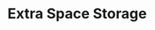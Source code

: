 ---
title: "Extra Space Storage"
url: /phoenix/extra-space-storage-west-peoria-avenue/
shop: Mieten
---